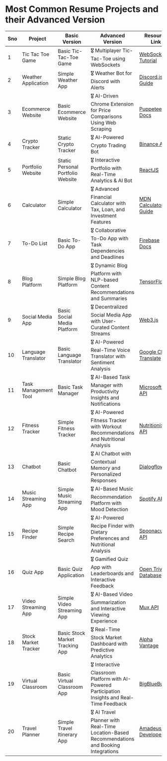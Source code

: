 # Most Common Resume Projects and their Advanced Version

| Sno  | Project                | Basic Version                          | Advanced Version                                                                                       | Resource Link                                     |
|----|------------------------|----------------------------------------|--------------------------------------------------------------------------------------------------------|---------------------------------------------------|
| 1  | Tic Tac Toe Game       | Basic Tic-Tac-Toe Game                | 🎖️ Multiplayer Tic-Tac-Toe using WebSockets                                                           | [WebSockets Tutorial](https://socket.io/)         |
| 2  | Weather Application    | Simple Weather App                    | 🎖️ Weather Bot for Discord with Alerts                                                               | [Discord.js Guide](https://discordjs.guide/)      |
| 3  | Ecommerce Website      | Basic Ecommerce Website               | 🎖️ AI-Driven Chrome Extension for Price Comparisons Using Web Scraping                                | [Puppeteer Docs](https://pptr.dev/)               |
| 4  | Crypto Tracker         | Static Crypto Tracker                 | 🎖️ AI-Powered Crypto Trading Bot                                                                      | [Binance API](https://www.binance.com/en/binance-api) |
| 5  | Portfolio Website      | Static Personal Portfolio Website     | 🎖️ Interactive Portfolio with Real-Time Analytics & AI Bot                                           | [ReactJS](https://reactjs.org/)                   |
| 6  | Calculator             | Simple Calculator                     | 🎖️ Advanced Financial Calculator with Tax, Loan, and Investment Features                              | [MDN Calculator Guide](https://developer.mozilla.org/en-US/) |
| 7  | To-Do List             | Basic To-Do App                       | 🎖️ Collaborative To-Do App with Task Dependencies and Deadlines                                      | [Firebase Docs](https://firebase.google.com/docs) |
| 8  | Blog Platform          | Simple Blog Platform                  | 🎖️ Dynamic Blog Platform with NLP-based Content Recommendations and Summaries                          | [TensorFlow.js](https://www.tensorflow.org/js)    |
| 9  | Social Media App       | Basic Social Media Platform           | 🎖️ Decentralized Social Media App with User-Curated Content Streams                                   | [Web3.js](https://web3js.readthedocs.io/)         |
| 10 | Language Translator    | Basic Language Translator             | 🎖️ AI-Powered Real-Time Voice Translator with Sentiment Analysis                                      | [Google Cloud Translate](https://cloud.google.com/translate/docs) |
| 11 | Task Management Tool   | Basic Task Manager                    | 🎖️ AI-Based Task Manager with Productivity Insights and Notifications                                 | [Microsoft AI API](https://azure.microsoft.com/en-us/products/cognitive-services/) |
| 12 | Fitness Tracker        | Simple Fitness Tracker                | 🎖️ AI-Powered Fitness Tracker with Workout Recommendations and Nutritional Analysis                   | [Nutritionix API](https://developer.nutritionix.com/) |
| 13 | Chatbot                | Basic Chatbot                         | 🎖️ AI Chatbot with Contextual Memory and Personalized Responses                                       | [Dialogflow](https://cloud.google.com/dialogflow) |
| 14 | Music Streaming App    | Simple Music Streaming App            | 🎖️ AI-Based Music Recommendation Platform with Mood Detection                                         | [Spotify API](https://developer.spotify.com/)     |
| 15 | Recipe Finder          | Simple Recipe Search                  | 🎖️ AI-Powered Recipe Finder with Dietary Preferences and Nutritional Analysis                         | [Spoonacular API](https://spoonacular.com/food-api) |
| 16 | Quiz App               | Basic Quiz Application                | 🎖️ Gamified Quiz App with Leaderboards and Interactive Feedback                                       | [Open Trivia Database](https://opentdb.com/)      |
| 17 | Video Streaming App    | Simple Video Streaming App            | 🎖️ AI-Based Video Summarization and Interactive Viewing Experience                                    | [Mux API](https://docs.mux.com/docs)              |
| 18 | Stock Market Tracker   | Basic Stock Market Tracking App       | 🎖️ Real-Time Stock Market Dashboard with Predictive Analytics                                         | [Alpha Vantage](https://www.alphavantage.co/)     |
| 19 | Virtual Classroom      | Basic Virtual Classroom App           | 🎖️ Interactive Classroom Platform with AI-Powered Participation Insights and Real-Time Feedback       | [BigBlueButton](https://bigbluebutton.org/)       |
| 20 | Travel Planner         | Simple Travel Itinerary App           | 🎖️ AI Travel Planner with Real-Time Location-Based Recommendations and Booking Integrations           | [Amadeus for Developers](https://developers.amadeus.com/) |